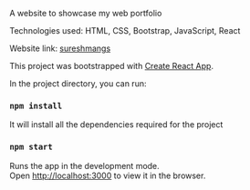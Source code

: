 A website to showcase my web portfolio

Technologies used: HTML, CSS, Bootstrap, JavaScript, React

Website link: [sureshmangs](http://sureshmangs.surge.sh/)



This project was bootstrapped with [Create React App](https://github.com/facebook/create-react-app).


In the project directory, you can run:

### `npm install`

It will install all the dependencies required for the project

### `npm start`

Runs the app in the development mode.<br />
Open [http://localhost:3000](http://localhost:3000) to view it in the browser.
